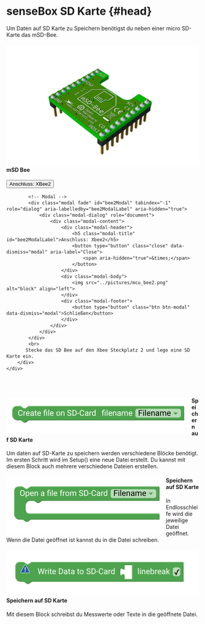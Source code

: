 # senseBox SD Karte {#head}

<div class="description">Um Daten auf SD Karte zu Speichern benötigst du neben einer micro SD-Karte das mSD-Bee. 
</div>
<div class="container">
    <div class="row">
        <div class="col-md">
            <img src="../pictures/msd_new_bottom.png" alt="block" align="left">
        </div>
        <div class="col-md">
            <h4>mSD Bee</h4>
            <!-- Button trigger modal -->
            <button type="button" class="btn-modal" data-toggle="modal" data-target="#bee2Modal">
                Anschluss: XBee2
            </button>

            <!-- Modal -->
            <div class="modal fade" id="bee2Modal" tabindex="-1" role="dialog" aria-labelledby="bee2ModalLabel" aria-hidden="true">
                <div class="modal-dialog" role="document">
                    <div class="modal-content">
                        <div class="modal-header">
                            <h5 class="modal-title" id="bee2ModalLabel">Anschluss: Xbee2</h5>
                            <button type="button" class="close" data-dismiss="modal" aria-label="Close">
                                <span aria-hidden="true">&times;</span>
                            </button>
                        </div>
                        <div class="modal-body">
                            <img src="../pictures/mcu_bee2.png" alt="block" align="left">
                        </div>
                        <div class="modal-footer">
                            <button type="button" class="btn btn-modal" data-dismiss="modal">Schließen</button>
                        </div>
                    </div>
                </div>
            </div>
            <br>
           Stecke das SD Bee auf den Xbee Steckplatz 2 und lege eine SD Karte ein. 
        </div>
    </div>
</div>
<br><br>
<div class="line"></div>

<div class="container">
    <div class="row">
        <div class="col-md">
            <img src="../pictures/blocks/output/sd/output_sd-0.png" alt="block" align="left">
        </div>
        <div class="col-md">
            <h4>Speichern auf SD Karte</h4>
            Um daten auf SD-Karte zu speichern werden verschiedene Blöcke benötigt. Im ersten Schritt wird im Setup() eine neue Datei erstellt. Du kannst mit diesem Block auch mehrere verschiedene Dateien erstellen. 
        </div>
    </div>
</div>

<div class="line"></div>

<div class="container">
    <div class="row">
        <div class="col-md">
            <img src="../pictures/blocks/output/sd/output_sd-1.png" alt="block" align="left">
        </div>
        <div class="col-md">
            <h4>Speichern auf SD Karte</h4>
           In Endlosschleife wird die jeweilige Datei geöffnet. Wenn die Datei geöffnet ist kannst du in die Datei schreiben. 
        </div>
    </div>
</div>

<div class="line"></div>

<div class="container">
    <div class="row">
        <div class="col-md">
            <img src="../pictures/blocks/output/sd/output_sd-2.png" alt="block" align="left">
        </div>
        <div class="col-md">
            <h4>Speichern auf SD Karte</h4>
            Mit diesem Block schreibst du Messwerte oder Texte in die geöffnete Datei. 
        </div>
    </div>
</div>

